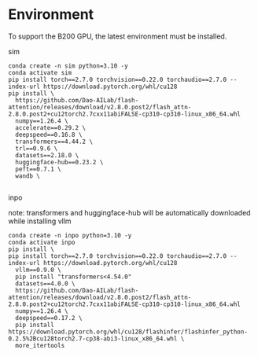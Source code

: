 # Environment
To support the B200 GPU, the latest environment must be installed.

sim
```shell
conda create -n sim python=3.10 -y
conda activate sim
pip install torch==2.7.0 torchvision==0.22.0 torchaudio==2.7.0 --index-url https://download.pytorch.org/whl/cu128
pip install \
  https://github.com/Dao-AILab/flash-attention/releases/download/v2.8.0.post2/flash_attn-2.8.0.post2+cu12torch2.7cxx11abiFALSE-cp310-cp310-linux_x86_64.whl  
  numpy==1.26.4 \
  accelerate==0.29.2 \
  deepspeed==0.16.8 \
  transformers==4.44.2 \
  trl==0.9.6 \
  datasets==2.18.0 \
  huggingface-hub==0.23.2 \
  peft==0.7.1 \
  wandb \


```
inpo

note: transformers and huggingface-hub will be automatically downloaded while installing vllm
```shell
conda create -n inpo python=3.10 -y
conda activate inpo
pip install \
pip install torch==2.7.0 torchvision==0.22.0 torchaudio==2.7.0 --index-url https://download.pytorch.org/whl/cu128
  vllm==0.9.0 \
  pip install "transformers<4.54.0"
  datasets==4.0.0 \
  https://github.com/Dao-AILab/flash-attention/releases/download/v2.8.0.post2/flash_attn-2.8.0.post2+cu12torch2.7cxx11abiFALSE-cp310-cp310-linux_x86_64.whl  
  numpy==1.26.4 \
  deepspeed==0.17.2 \
  pip install https://download.pytorch.org/whl/cu128/flashinfer/flashinfer_python-0.2.5%2Bcu128torch2.7-cp38-abi3-linux_x86_64.whl \
  more_itertools

```
